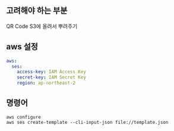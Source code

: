 ## 고려해야 하는 부분

QR Code S3에 올려서 뿌려주기

## aws 설정

```yaml
aws:
  ses:
    access-key: IAM Access Key
    secret-key: IAM Secret Key
    region: ap-northeast-2
```

## 명령어
```
aws configure
aws ses create-template --cli-input-json file://template.json
```
